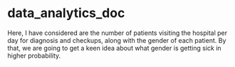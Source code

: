 # data_analytics_doc
Here, I have considered are the number of patients visiting the hospital per day for diagnosis and checkups, along with the gender of each patient. By that, we are going to get a keen idea about what gender is getting sick in higher probability.
